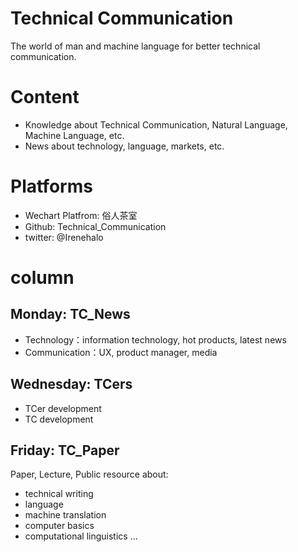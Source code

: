 # Technical Communication

The world of man and machine language for better technical communication.

# Content

- Knowledge about Technical Communication, Natural Language, Machine Language, etc.
- News about technology, language, markets, etc.

# Platforms

- Wechart Platfrom: 俗人茶室
- Github: Technical_Communication
- twitter: @Irenehalo

# column

## Monday: TC_News 

- Technology：information technology, hot products, latest news
- Communication：UX, product manager, media

## Wednesday: TCers 

- TCer development 
- TC development 

## Friday: TC_Paper 

Paper, Lecture, Public resource about:
- technical writing
- language
- machine translation
- computer basics
- computational linguistics
...
